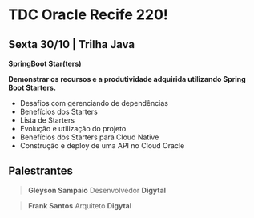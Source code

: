 # TDC Oracle Recife 220!

## Sexta 30/10 | Trilha Java


**SpringBoot Star(ters)**

**Demonstrar os recursos e a produtividade adquirida utilizando Spring Boot Starters.**

- Desafios com gerenciando de dependências 
- Benefícios dos Starters
- Lista de Starters
- Evolução e utilização do projeto
- Benefícios dos Starters para Cloud Native
- Construção e deploy de uma API no Cloud Oracle

## Palestrantes
> **Gleyson Sampaio** Desenvolvedor **Digytal** 

> **Frank Santos** Arquiteto **Digytal** 
